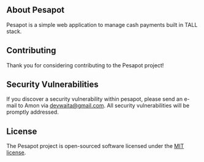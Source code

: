 

## About Pesapot

Pesapot is a simple web application to manage cash payments built in TALL stack.



## Contributing

Thank you for considering contributing to the Pesapot project!

## Security Vulnerabilities

If you discover a security vulnerability within pesapot, please send an e-mail to Amon via [devwaita@gmail.com](mailto:devwaita@gmail.com). All security vulnerabilities will be promptly addressed.

## License

The Pesapot project is open-sourced software licensed under the [MIT license](https://opensource.org/licenses/MIT).
